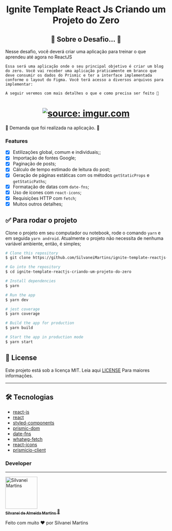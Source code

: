 <h1 align="center">
  Ignite Template React Js Criando um Projeto do Zero
</h1>

<h2 align="center">
	🚧  Sobre o Desafio...  🚧
</h2>

<p align="left">
    Nesse desafio, você deverá criar uma aplicação para treinar o que aprendeu até agora no ReactJS

    Essa será uma aplicação onde o seu principal objetivo é criar um blog do zero. Você vai receber uma aplicação praticamente em branco que deve consumir os dados do Prismic e ter a interface implementada conforme o layout do Figma. Você terá acesso a diversos arquivos para implementar:

    A seguir veremos com mais detalhes o que e como precisa ser feito 🚀
</p>

<h1 align="center">
    <a href="https://imgur.com/TgLgN2s"><img src="https://i.imgur.com/TgLgN2s.png" title="source: imgur.com" /></a>
</h1>

🚀 Demanda que foi realizada na aplicação. 📄

### Features

-   [x] Estilizações global, comum e individuais;;
-   [x] Importação de fontes Google;
-   [x] Paginação de posts;
-   [x] Cálculo de tempo estimado de leitura do post;
-   [x] Geração de páginas estáticas com os métodos `getStaticProps` e `getStaticPaths`;
-   [x] Formatação de datas com `date-fns`;
-   [x] Uso de ícones com `react-icons`;
-   [x] Requisições HTTP com `fetch`;
-   [x] Muitos outros detalhes;

## ✅ Para rodar o projeto

Clone o projeto em seu computador ou notebook, rode o comando `yarn` e em seguida
`yarn android`. Atualmente o projeto não necessita de nenhuma variável ambiente,
então, é simples;

```bash
# Clone this repository
$ git clone https://github.com/SilvaneiMartins/ignite-template-reactjs-criando-um-projeto-do-zero

# Go into the repository
$ cd ignite-template-reactjs-criando-um-projeto-do-zero

# Install dependencies
$ yarn

# Run the app
$ yarn dev

# jest coverage
$ yarn coverage

# Build the app for production
$ yarn build

# Start the app in production mode
$ yarn start
```

## :memo: License

Este projeto está sob a licença MIT. Leia aqui [LICENSE](https://github.com/SilvaneiMartins/ignite-template-reactjs-criando-um-projeto-do-zero/blob/master/LICENSE) Para maiores informações.

---

## 🛠 Tecnologias

-   [react-js](https://reactjs.org/)
-   [react](https://pt-br.reactjs.org)
-   [styled-components](https://styled-components.com)
-   [prismic-dom](https://prismic.io/)
-   [date-fns](https://date-fns.org/)
-   [whatwg-fetch](https://github.com/github/fetch)
-   [react-icons](https://react-icons.github.io/react-icons/)
-   [prismicio-client](https://github.com/prismicio/prismic-client)

### Developer

---

<a href="https://github.com/SilvaneiMartins">
 <img style="border-radius: "50px";" src="https://github.com/SilvaneiMartins.png" width="100px;" alt="Silvanei Martins"/>
 <br />
 <sub>
    <b>Silvanei de Almeida Martins</b>
</sub>
</a>
     <a href="https://github.com/SilvaneiMartins" title="Silvanei martins" >
    🚀
 </a>

Feito com muito ❤️ por Silvanei Martins
